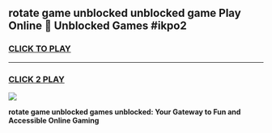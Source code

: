 
## rotate game unblocked unblocked game Play Online 👋 Unblocked Games #ikpo2
<h3>
<a href="https://premium.freeplayer.one?title=rotate_game_unblocked&ref=21F">CLICK TO PLAY</a></h3>
<hr>

<h3>
<a href="https://premium.freeplayer.one?title=rotate_game_unblocked&ref=21F">CLICK 2 PLAY</a>
  
</h3>

<a href="https://premium.freeplayer.one?title=rotate_game_unblocked&ref=21F/"><img src="https://clearcache.store/games.png"></a>


**rotate game unblocked games unblocked: Your Gateway to Fun and Accessible Online Gaming**
